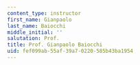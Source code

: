 ```yaml
---
content_type: instructor
first_name: Gianpaolo
last_name: Baiocchi
middle_initial: ''
salutation: Prof.
title: Prof. Gianpaolo Baiocchi
uid: fef099ab-55af-39a7-0220-585b43ba1954
---
```

